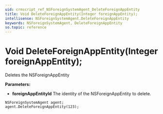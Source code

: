 ```yaml
---
uid: crmscript_ref_NSForeignSystemAgent_DeleteForeignAppEntity
title: Void DeleteForeignAppEntity(Integer foreignAppEntity);
intellisense: NSForeignSystemAgent.DeleteForeignAppEntity
keywords: NSForeignSystemAgent, DeleteForeignAppEntity
so.topic: reference
---
```


# Void DeleteForeignAppEntity(Integer foreignAppEntity);

Deletes the NSForeignAppEntity
  
**Parameters:**
 - **foreignAppEntityId** The identity of the NSForeignAppEntity to delete.

```crmscript
NSForeignSystemAgent agent;
agent.DeleteForeignAppEntity(123);
```

